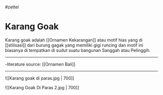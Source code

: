 #zettel
# Karang Goak

Karang goak adalah [[Ornamen Kekarangan]] atau motif hias yang di [[stilisasi]] dari burung gagak yang memiliki gigi runcing dan motif ini biasanya di tempatkan di sudut suatu bangunan Sanggah atau Pelinggih.

---

-literature source: [[Ornamen Bali]]

---





![[Karang goak di paras.jpg | 700]]



![[Karang Goak Di Paras 2.jpg | 700]]